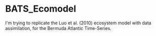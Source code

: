 # BATS_Ecomodel
I'm trying to replicate the Luo et al. (2010) ecosystem model with data assimilation, for the Bermuda Atlantic Time-Series.
